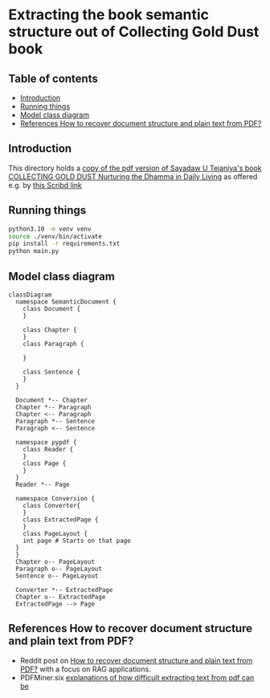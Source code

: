 # Extracting the book semantic structure out of Collecting Gold Dust book<!-- omit from toc -->

## Table of contents<!-- omit from toc -->

- [Introduction](#introduction)
- [Running things](#running-things)
- [Model class diagram](#model-class-diagram)
- [References How to recover document structure and plain text from PDF?](#references-how-to-recover-document-structure-and-plain-text-from-pdf)

## Introduction

This directory holds a [copy of the pdf version of Sayadaw U Tejaniya's book
COLLECTING GOLD DUST Nurturing the Dhamma in Daily Living](./original_data/2019_-_Sayadaw-U-Tejaniya-Collecting-Gold-Dust-Web-Book-1.pdf) as offered e.g. by [this Scribd link](https://www.scribd.com/document/716383730/Collecting-Gold-Dust-Web-Book-1) 

## Running things

```bash
python3.10 -m venv venv
source ./venv/bin/activate
pip install -r requirements.txt
python main.py
```

## Model class diagram

```mermaid
classDiagram
  namespace SemanticDocument {
    class Document {
    }
    
    class Chapter {
    } 
    class Paragraph {

    }

    class Sentence {
    }
  }

  Document *-- Chapter
  Chapter *-- Paragraph
  Chapter <-- Paragraph
  Paragraph *-- Sentence
  Paragraph <-- Sentence
   
  namespace pypdf {
    class Reader {
    }
    class Page {
    }
  }
  Reader *-- Page

  namespace Conversion {
    class Converter{
    }
    class ExtractedPage {
    }
    class PageLayout {
    int page # Starts on that page
  }
  }
  Chapter o-- PageLayout 
  Paragraph o-- PageLayout 
  Sentence o-- PageLayout
  
  Converter *-- ExtractedPage
  Chapter o-- ExtractedPage
  ExtractedPage --> Page

```

## References How to recover document structure and plain text from PDF?

- Reddit post on [How to recover document structure and plain text from PDF?](https://www.reddit.com/r/LocalLLaMA/comments/1am3fz8/how_to_recover_document_structure_and_plain_text) with a focus on RAG applications.
- PDFMiner.six [explanations of how difficult extracting text from pdf can be](https://pdfminersix.readthedocs.io/en/latest/topic/converting_pdf_to_text.html)
